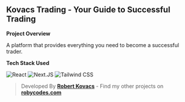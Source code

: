 ## Kovacs Trading - Your Guide to Successful Trading

**Project Overview**

A platform that provides everything you need to become a successful trader.

**Tech Stack Used**

![React](https://img.shields.io/badge/React-000000?logo=react)
![Next.JS](https://img.shields.io/badge/Next.JS-000000?logo=nextdotjs)
![Tailwind CSS](https://img.shields.io/badge/Tailwind_CSS-000000?logo=tailwindcss)

> Developed By **[Robert Kovacs](https://robycodes.com)** - Find my other projects on **[robycodes.com](https://robycodes.com)**
